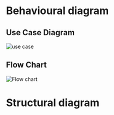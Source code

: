 # Behavioural diagram

## Use Case Diagram
![use case](https://user-images.githubusercontent.com/64957658/130325886-5bda7b36-379a-4a3e-8f0d-80d2dc6560cb.png)

## Flow Chart
![Flow chart](https://github.com/AfridShaik/Sdlc_Team-24_LTTS-Folks/blob/main/5.Images/ActivityDiagram..png)

# Structural diagram
